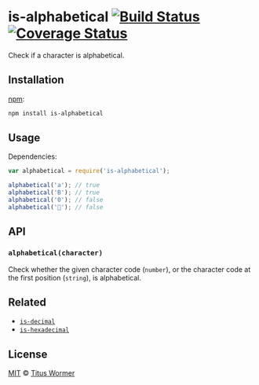 # is-alphabetical [![Build Status][travis-badge]][travis] [![Coverage Status][codecov-badge]][codecov]

<!--lint disable heading-increment list-item-spacing-->

Check if a character is alphabetical.

## Installation

[npm][npm-install]:

```bash
npm install is-alphabetical
```

## Usage

Dependencies:

```javascript
var alphabetical = require('is-alphabetical');

alphabetical('a'); // true
alphabetical('B'); // true
alphabetical('0'); // false
alphabetical('💩'); // false
```

## API

### `alphabetical(character)`

Check whether the given character code (`number`), or the character
code at the first position (`string`), is alphabetical.

## Related

*   [`is-decimal`](https://github.com/wooorm/is-decimal)
*   [`is-hexadecimal`](https://github.com/wooorm/is-hexadecimal)

## License

[MIT][license] © [Titus Wormer][author]

<!-- Definitions -->

[travis-badge]: https://img.shields.io/travis/wooorm/is-alphabetical.svg

[travis]: https://travis-ci.org/wooorm/is-alphabetical

[codecov-badge]: https://img.shields.io/codecov/c/github/wooorm/is-alphabetical.svg

[codecov]: https://codecov.io/github/wooorm/is-alphabetical

[npm-install]: https://docs.npmjs.com/cli/install

[license]: LICENSE

[author]: http://wooorm.com
